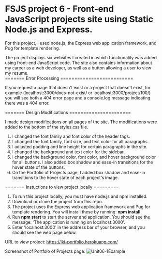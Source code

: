 # FSJS project 6 - Front-end JavaScript projects site using Static Node.js and Express.

For this project, I used node.js, the Express web application framework, and Pug for template rendering.  

The project displays six websites I created in which functionality was added using front-end JavaScript code.  The site also contains information about my career as a web developer, as well as a button allowing a user to view my resume.  
======= Error Processing ==========================

If you request a page that doesn't exist or a project that doesn't exist, for example (localhost:3000/does-not-exist/ or localhost:3000/project/100/) you will see both a 404 error page and a console.log message indicating there was a 404 error.

======= Design Modifications ======================

I made design modifications on all pages of the site.  The modifications were added to the bottom of the styles.css file.
1) I changed the font family and font color of the header tags.
2) I changed the font family, font size, and text color for all paragraphs.
3) I adjusted padding and line height for certain paragraphs in the site.
4) I changed the background and text color for the sidebar.
5) I changed the background color, font color, and hover background color for all buttons.  I also added box shadow and ease-in transitions for the hover state of the buttons.
6) On the Portfolio of Projects page, I added box shadow and ease-in transitions to the hover state of each project's image.

======= Instuctions to view project locally =========
1) To run this project locally, you must have node.js and npm installed.
2) Download or clone the project from this repo.
3) The project uses the Express web application framework and Pug for template rendering.  You will install these by running:
**npm install**
4) Run 
**npm start**
to start the server and application.  You should see the message: 'The application is running on localhost:3000'.
5) Enter 'localhost:3000' in the address bar of your browser, and you should see the web page below.

URL to view project: https://lki-portfolio.herokuapp.com/

Screenshot of Portfolo of Projects page:
![Unit06-1Example](https://user-images.githubusercontent.com/42808209/57055560-34d1ab00-6c6a-11e9-9e6f-d7b0d559e632.jpg)


